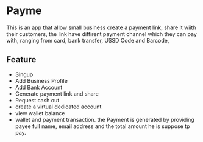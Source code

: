 # Payme

This is an app that allow small business create a payment link, share it wiith their customers,
the link have diffirent payment channel which they can pay with, ranging from card, bank transfer, USSD Code and
Barcode,

## Feature

- Singup
- Add Business Profile
- Add Bank Account
- Generate payment link and share
- Request cash out
- create a virtual dedicated account
- view wallet balance
- wallet and payment transaction.
  the Payment is generated by providing payee full name, email address and the total amount he is suppose tp pay.
